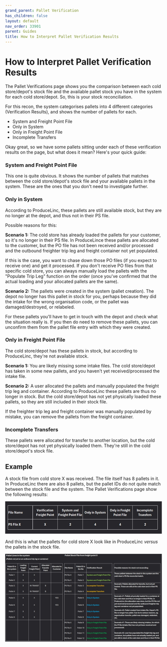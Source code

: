 ```yaml
---
grand_parent: Pallet Verification
has_children: false
layout: default
nav_order: 33901
parent: Guides
title: How to Interpret Pallet Verification Results
---
```


# How to Interpret Pallet Verification Results

The Pallet Verifications page shows you the comparison between each cold store/depot's stock file and the available pallet stock you have in the system for each cold store/depot.
So, this is your stock reconciliation.

For this recon, the system categorises pallets into 4 different categories (Verification Results), and shows the number of pallets for each.
- System and Freight Point File
- Only in System
- Only in Freight Point File
- Incomplete Transfers

Okay great, so we have some pallets sitting under each of these verification results on the page, but what does it mean? Here's your quick guide:

### System and Freight Point File
This one is quite obvious. It shows the number of pallets that matches between the cold store/depot's stock file and your available pallets in the system. 
These are the ones that you don't need to investigate further.

### Only in System
According to ProduceLinc, these pallets are still available stock, but they are no longer at the depot, and thus not in their PS file.

Possible reasons for this:

**Scenario 1:** The cold store has already loaded the pallets for your customer, so it's no longer in their PS file. In ProduceLince these pallets are allocated to the customer, but the PO file has not been received and/or processed and the outbound freighter trip leg and freight container not yet populated. 

If this is the case, you want to chase down those PO files (if you expect to receive one) and get it processed. If you don't receive PO files from that specific cold store, you can always manually load the pallets with the "Populate Trip Leg" function on the order (once you've confirmed that the actual loading and your allocated pallets are the same).

**Scenario 2:** The pallets were created in the system (pallet creation). The depot no longer has this pallet in stock for  you, perhaps because they did the intake for the wrong organisation code, or the pallet was damaged/destroyed, or relabeled. 

For these pallets you'll have to get in touch with the depot and check what the situation really is. If you then do need to remove these pallets, you can unconfirm them from the pallet file entry with which they were created.

### Only in Freight Point File

The cold store/depot has these pallets in stock, but according to ProduceLinc, they're not available stock.

**Scenario 1:** You are likely missing some intake files. The cold store/depot has taken in some new pallets, and you haven't yet received/processed the intake file.

**Scenario 2:** A user allocated the pallets and manually populated the freight trip leg and container. According to ProduceLinc these pallets are thus no longer in stock. But the cold store/depot has not yet physically loaded these pallets, so they are still included in their stock file.

If the freighter trip leg and freight container was manually populated by mistake, you can remove the pallets from the freight container.

### Incomplete Transfers

These pallets were allocated for transfer to another location, but the cold store/depot has not yet physically loaded them. They're still in the cold store/depot's stock file.


## Example

A stock file from cold store X was received. The file itself has 8 pallets in it. In ProduceLinc there are also 8 pallets, but the pallet IDs do not quite match between the stock file and the system.
The Pallet Verifications page show the following results:

![](/media/Verification%20Results.jpeg)

And this is what the pallets for cold store X look like in ProduceLinc _versus_ the pallets in the stock file.

![](/media/Verification%20Results%20illustrated.jpeg)